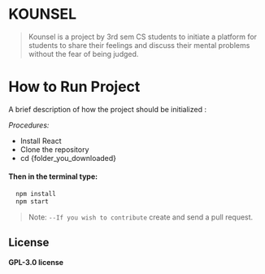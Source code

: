 # **KOUNSEL**

>  Kounsel is a project by 3rd sem CS students to initiate a platform for students to share their feelings and discuss their mental problems without the fear of being judged.

# **How to Run Project**

A brief description of how the project should be initialized :

*Procedures:*
- Install React
- Clone the repository
- cd {folder_you_downloaded}
#### Then in the terminal type:
```bash
  npm install
  npm start
```
> Note: `--If you wish to contribute` create and send a pull request.

## License

**GPL-3.0 license**    
